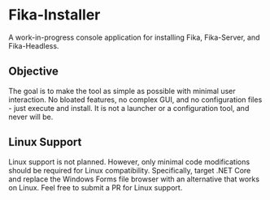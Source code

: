 # Fika-Installer

A work-in-progress console application for installing Fika, Fika-Server, and Fika-Headless.

## Objective

The goal is to make the tool as simple as possible with minimal user interaction. No bloated features, no complex GUI, and no configuration files - just execute and install. It is not a launcher or a configuration tool, and never will be.

## Linux Support

Linux support is not planned. However, only minimal code modifications should be required for Linux compatibility. Specifically, target .NET Core and replace the Windows Forms file browser with an alternative that works on Linux. Feel free to submit a PR for Linux support.
